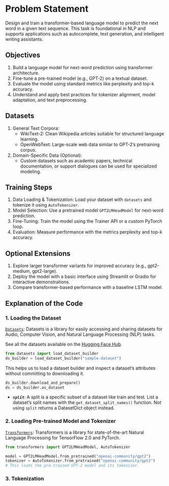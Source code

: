 # Problem Statement

Design and train a transformer-based language model to predict the next word in a given text sequence. This task is foundational in NLP and supports applications such as autocomplete, text generation, and intelligent writing assistants.

## Objectives

1. Build a language model for next-word prediction using transformer architecture.
2. Fine-tune a pre-trained model (e.g., GPT-2) on a textual dataset.
3. Evaluate the model using standard metrics like perplexity and top-k accuracy.
4. Understand and apply best practices for tokenizer alignment, model adaptation, and text preprocessing.

## Datasets

1. General Text Corpora:
   - WikiText-2: Clean Wikipedia articles suitable for structured language learning.
   - OpenWebText: Large-scale web data similar to GPT-2’s pretraining corpus.
2. Domain-Specific Data (Optional):
   - Custom datasets such as academic papers, technical documentation, or support dialogues can be used for specialized modeling.

## Training Steps

1. Data Loading & Tokenization: Load your dataset with `datasets` and tokenize it using `AutoTokenizer`.
2. Model Selection: Use a pretrained model `GPT2LMHeadModel` for next-word prediction.
3. Fine-Tuning: Train the model using the Trainer API or a custom PyTorch loop.
4. Evaluation: Measure performance with the metrics perplexity and top-k accuracy.

## Optional Extensions

1. Explore larger transformer variants for improved accuracy (e.g., gpt2-medium, gpt2-large).
2. Deploy the model with a basic interface using Streamlit or Gradio for interactive demonstrations.
3. Compare transformer-based performance with a baseline LSTM model.

## Explanation of the Code

### 1. Loading the Dataset

 [`Datasets`](https://huggingface.co/docs/datasets/en/index): Datasets is a library for easily accessing and sharing datasets for Audio, Computer Vision, and Natural Language Processing (NLP) tasks.

See all the datasets available on the [Hugging Face Hub](https://huggingface.co/datasets).

```python
from datasets import load_dataset_builder
ds_builder = load_dataset_builder("sample-dataset")
```

This helps us to load a dataset builder and inspect a dataset’s attributes without committing to downloading it.

```python
ds_builder.download_and_prepare()
ds = ds_builder.as_dataset
```

* ***`split`***:  A split is a specific subset of a dataset like train and test. List a dataset’s split names with the `get_dataset_split_names()` function. Not using `split` returns a DatasetDict object instead.


### 2. Loading Pre-trained Model and Tokenizer

[`Transformers`](https://huggingface.co/docs/transformers/index): Transformers is a library for state-of-the-art Natural Language Processing for TensorFlow 2.0 and PyTorch.

```python
from transformers import GPT2LMHeadModel, AutoTokenizer

model = GPT2LMHeadModel.from_pretrained("openai-community/gpt2")
tokenizer = AutoTokenizer.from_pretrained("openai-community/gpt2")
# This loads the pre-trained GPT-2 model and its tokenizer.
```

### 3. Tokenization

